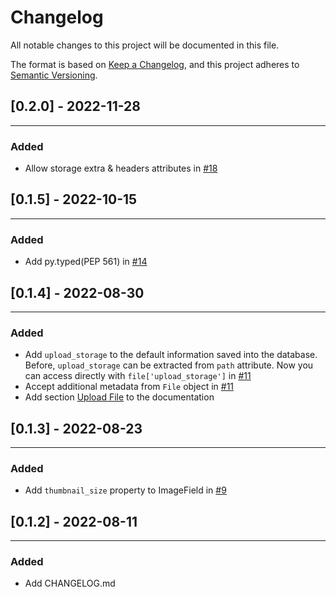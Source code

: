# Changelog
All notable changes to this project will be documented in this file.

The format is based on [Keep a Changelog](https://keepachangelog.com/en/1.0.0/),
and this project adheres to [Semantic Versioning](https://semver.org/spec/v2.0.0.html).

## [0.2.0] - 2022-11-28

---  
### Added

- Allow storage extra & headers attributes in [#18](https://github.com/jowilf/sqlalchemy-file/pull/18)


## [0.1.5] - 2022-10-15

---

### Added

- Add py.typed(PEP 561) in [#14](https://github.com/jowilf/sqlalchemy-file/pull/14)

## [0.1.4] - 2022-08-30

---

### Added

- Add `upload_storage` to the default information saved into the database. Before, `upload_storage` can be extracted
  from `path` attribute. Now you can access directly with `file['upload_storage']` in [#11](https://github.com/jowilf/sqlalchemy-file/pull/11)
- Accept additional metadata from `File` object in [#11](https://github.com/jowilf/sqlalchemy-file/pull/11)
- Add section [Upload File](https://jowilf.github.io/sqlalchemy-file/tutorial/using-files-in-models/#upload-file) to the
  documentation

## [0.1.3] - 2022-08-23

---

### Added
- Add `thumbnail_size` property to ImageField in [#9](https://github.com/jowilf/sqlalchemy-file/pull/9)

## [0.1.2] - 2022-08-11

---

### Added
- Add CHANGELOG.md
